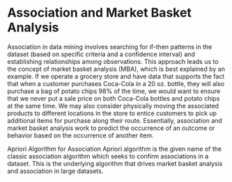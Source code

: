 # Association and Market Basket Analysis
Association in data mining involves searching for if-then patterns in the dataset (based on specific criteria and a confidence interval) and establishing relationships among observations. This approach leads us to the concept of market basket analysis (MBA), which is best explained by an example. If we operate a grocery store and have data that supports the fact that when a customer purchases Coca-Cola in a 20 oz. bottle, they will also purchase a bag of potato chips 98% of the time, we would want to ensure that we never put a sale price on both Coca-Cola bottles and potato chips at the same time. We may also consider physically moving the associated products to different locations in the store to entice customers to pick up additional items for purchase along their route. Essentially, association and market basket analysis work to predict the occurrence of an outcome or behavior based on the occurrence of another item.

Apriori Algorithm for Association
Apriori algorithm is the given name of the classic association algorithm which seeks to confirm associations in a dataset. This is the underlying algorithm that drives market basket analysis and association in large datasets.